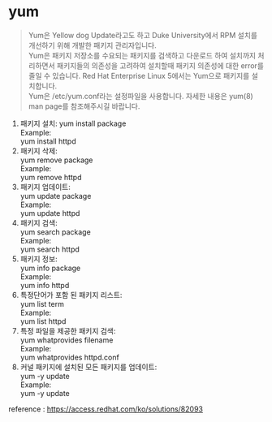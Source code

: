 # yum
> Yum은 Yellow dog Update라고도 하고 Duke University에서 RPM 설치를 개선하기 위해 개발한 패키지 관리자입니다.   
> Yum은 패키지 저장소를 수요되는 패키지를 검색하고 다운로드 하여 설치까지 처리하면서 패키지들의 의존성을 고려하여 설치할때 패키지 의존성에 대한 error를 줄일 수 있습니다. Red Hat Enterprise Linux 5에서는 Yum으로 패키지를 설치합니다.   
> Yum은 /etc/yum.conf라는 설정파일을 사용합니다. 자세한 내용은 yum(8) man page를 참조해주시길 바랍니다.


1) 패키지 설치:
yum install package  
Example:  
yum install httpd  
2) 패키지 삭제:  
yum remove package  
Example:  
yum remove httpd  
3) 패키지 업데이트:  
yum update package  
Example:  
yum update httpd  
4) 패키지 검색:  
yum search package  
Example:  
yum search httpd  
5) 패키지 정보:  
yum info package  
Example:  
yum info httpd  
6) 특정단어가 포함 된 패키지 리스트:  
yum list term  
Example:  
yum list httpd  
7) 특정 파일을 제공한 패키지 검색:  
yum whatprovides filename  
Example:  
yum whatprovides httpd.conf  
8) 커널 패키지에 설치된 모든 패키지를 업데이트:  
yum -y update  
Example:  
yum -y update  

reference : https://access.redhat.com/ko/solutions/82093
